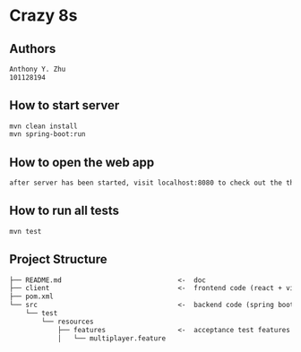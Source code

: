 # Crazy 8s

## Authors

```md
Anthony Y. Zhu
101128194
```

## How to start server

```bash
mvn clean install
mvn spring-boot:run
```

## How to open the web app

```md
after server has been started, visit localhost:8080 to check out the the web page
```

## How to run all tests

```md
mvn test
```

## Project Structure

```md
├── README.md                             <-  doc
├── client                                <-  frontend code (react + vite)
├── pom.xml
└── src                                   <-  backend code (spring boot + netty socket io)
    └── test
        └── resources
            ├── features                  <-  acceptance test features   
            │   └── multiplayer.feature
```
